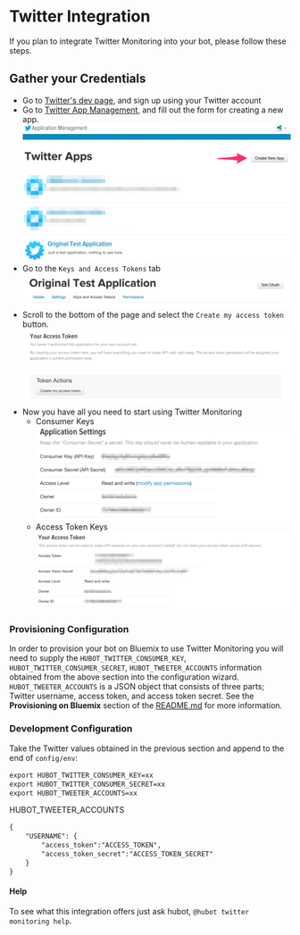 # Twitter Integration

If you plan to integrate Twitter Monitoring into your bot, please follow these steps.

## Gather your Credentials

- Go to [Twitter's dev page](https://dev.twitter.com/), and sign up using your Twitter account
- Go to [Twitter App Management](https://apps.twitter.com/), and fill out the form for creating a new app.
![Create New App](/docs/images/Twitter_Application_Management.png)
- Go to the `Keys and Access Tokens` tab
![Keys and Access Tokens](/docs/images/Twitter_Keys_and_Access_Tokens_Tab.png)
- Scroll to the bottom of the page and select the `Create my access token` button.
![Keys and Access Tokens](/docs/images/Twitter_Token_Action_Button.png)
- Now you have all you need to start using Twitter Monitoring
    + Consumer Keys
    ![Consumer Keys](/docs/images/Twitter_Consumer_Keys.png)
    + Access Token Keys
    ![Access Token Keys](/docs/images/Twitter_Access_Tokens.png)

### Provisioning Configuration

In order to provision your bot on Bluemix to use Twitter Monitoring you will need to supply the `HUBOT_TWITTER_CONSUMER_KEY`, `HUBOT_TWITTER_CONSUMER_SECRET`, `HUBOT_TWEETER_ACCOUNTS` information obtained from the above section into the configuration wizard. `HUBOT_TWEETER_ACCOUNTS` is a JSON object that consists of three parts; Twitter username, access token, and access token secret. See the __Provisioning on Bluemix__ section of the [README.md](../../README.md) for more information.

### Development Configuration

Take the Twitter values obtained in the previous section and append to the end of `config/env`:
```
export HUBOT_TWITTER_CONSUMER_KEY=xx
export HUBOT_TWITTER_CONSUMER_SECRET=xx
export HUBOT_TWEETER_ACCOUNTS=xx
```

HUBOT_TWEETER_ACCOUNTS

```
{
    "USERNAME": {
        "access_token":"ACCESS_TOKEN",
        "access_token_secret":"ACCESS_TOKEN_SECRET"
    }
}
```

#### Help

To see what this integration offers just ask hubot, `@hubot twitter monitoring help`.
